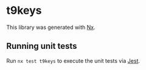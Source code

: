 # t9keys

This library was generated with [Nx](https://nx.dev).

## Running unit tests

Run `nx test t9keys` to execute the unit tests via [Jest](https://jestjs.io).

